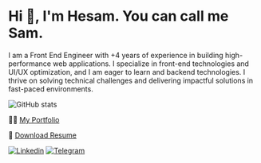 # Hi 👋, I'm **Hesam**. You can call me **Sam**.

I am a Front End Engineer with +4 years of experience in building high-performance web applications. I specialize in front-end technologies and UI/UX optimization, and I am eager to learn and backend technologies. I thrive on solving technical challenges and delivering impactful solutions in fast-paced environments.

![GitHub stats](https://github-readme-stats.vercel.app/api?username=hesamZandian&count_private=true&show_icons=false&include_all_commits=true&hide_title=true&theme=gruvbox&bg_color=0D1117&border_color=0D1117&text_color=ffffff)


👨‍💻 [My Portfolio](https://hesamzandian.dev)

📄 [Download Resume](https://drive.google.com/file/d/1_mwEwMsePTV6pvKmU5RZ5_iiobYANixy/view)

[![Linkedin](https://img.shields.io/badge/-LinkedIn-076678?style=flat&logo=Linkedin&logoColor=fbf1c7)](https://www.linkedin.com/in/hesam-zandian-98155a120/)
[![Telegram](https://img.shields.io/badge/-Telegram-076678?style=flat&logo=telegram&logoColor=fbf1c7)](https://telegram.me/hesam_zn/)
